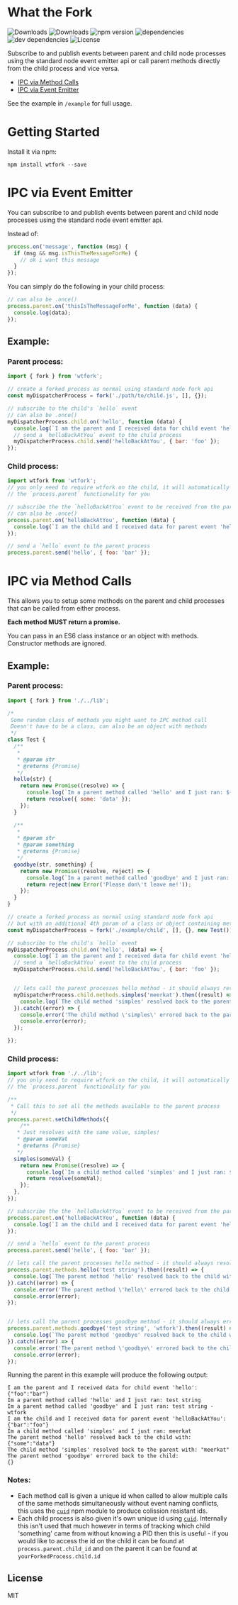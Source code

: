 # What the Fork

![Downloads](https://img.shields.io/npm/dm/wtfork.svg)
![Downloads](https://img.shields.io/npm/dt/wtfork.svg)
![npm version](https://img.shields.io/npm/v/wtfork.svg)
![dependencies](https://img.shields.io/david/salakar/wtfork.svg)
![dev dependencies](https://img.shields.io/david/dev/salakar/wtfork.svg)
![License](https://img.shields.io/npm/l/wtfork.svg)

Subscribe to and publish events between parent and child node processes using the
standard node event emitter api or call parent methods directly from the child process and vice versa.

- [IPC via Method Calls](#ipc-via-method-calls)
- [IPC via Event Emitter](#ipc-via-event-emitter)

See the example in `/example` for full usage.

# Getting Started

Install it via npm:

```shell
npm install wtfork --save
```

# IPC via Event Emitter

You can subscribe to and publish events between parent and child node processes using the
standard node event emitter api.

Instead of:
```javascript
process.on('message', function (msg) {
  if (msg && msg.isThisTheMessageForMe) {
    // ok i want this message
  }
});
```

You can simply do the following in your child process:

```javascript
// can also be .once()
process.parent.on('thisIsTheMessageForMe', function (data) {
  console.log(data);
});
```

## Example:

### Parent process:
```javascript
import { fork } from 'wtfork';

// create a forked process as normal using standard node fork api
const myDispatcherProcess = fork('./path/to/child.js', [], {});

// subscribe to the child's `hello` event
// can also be .once()
myDispatcherProcess.child.on('hello', function (data) {
  console.log(`I am the parent and I received data for child event 'hello': ${JSON.stringify(data)}`);
  // send a `helloBackAtYou` event to the child process
  myDispatcherProcess.child.send('helloBackAtYou', { bar: 'foo' });
});

```

### Child process:
```javascript
import wtfork from 'wtfork';
// you only need to require wtfork on the child, it will automatically setup
// the `process.parent` functionality for you

// subscribe the the `helloBackAtYou` event to be received from the parent
// can also be .once()
process.parent.on('helloBackAtYou', function (data) {
  console.log(`I am the child and I received data for parent event 'helloBackAtYou': ${JSON.stringify(data)}`);
});

// send a `hello` event to the parent process
process.parent.send('hello', { foo: 'bar' });

```


# IPC via Method Calls
This allows you to setup some methods on the parent and child processes that can be called from either
process.

**Each method MUST return a promise.**

You can pass in an ES6 class instance or an object with methods. Constructor methods are ignored.

## Example:

### Parent process:
```javascript
import { fork } from './../lib';

/*
 Some random class of methods you might want to IPC method call
 Doesn't have to be a class, can also be an object with methods
 */
class Test {
  /**
   *
   * @param str
   * @returns {Promise}
   */
  hello(str) {
    return new Promise((resolve) => {
      console.log(`Im a parent method called 'hello' and I just ran: ${str}`);
      return resolve({ some: 'data' });
    });
  }

  /**
   *
   * @param str
   * @param something
   * @returns {Promise}
   */
  goodbye(str, something) {
    return new Promise((resolve, reject) => {
      console.log(`Im a parent method called 'goodbye' and I just ran: ${str} - ${something}`);
      return reject(new Error('Please don\'t leave me!'));
    });
  }
}

// create a forked process as normal using standard node fork api
// but with an additional 4th param of a class or object containing methods
const myDispatcherProcess = fork('./example/child', [], {}, new Test());

// subscribe to the child's `hello` event
myDispatcherProcess.child.on('hello', (data) => {
  console.log(`I am the parent and I received data for child event 'hello': ${JSON.stringify(data)}`);
  // send a `helloBackAtYou` event to the child process
  myDispatcherProcess.child.send('helloBackAtYou', { bar: 'foo' });


  // lets call the parent processes hello method - it should always resolve with no error
  myDispatcherProcess.child.methods.simples('meerkat').then((result) => {
    console.log(`The child method 'simples' resolved back to the parent with: ${JSON.stringify(result)}`);
  }).catch((error) => {
    console.error('The child method \'simples\' errored back to the parent.');
    console.error(error);
  });

});
```

### Child process:
```javascript
import wtfork from './../lib';
// you only need to require wtfork on the child, it will automatically setup
// the `process.parent` functionality for you

/**
 * Call this to set all the methods available to the parent process
 */
process.parent.setChildMethods({
	/**
   * Just resolves with the same value, simples!
   * @param someVal
   * @returns {Promise}
   */
  simples(someVal) {
    return new Promise((resolve) => {
      console.log(`Im a child method called 'simples' and I just ran: ${someVal}`);
      return resolve(someVal);
    });
  },
});

// subscribe the the `helloBackAtYou` event to be received from the parent
process.parent.on('helloBackAtYou', function (data) {
  console.log(`I am the child and I received data for parent event 'helloBackAtYou': ${JSON.stringify(data)}`);
});

// send a `hello` event to the parent process
process.parent.send('hello', { foo: 'bar' });

// lets call the parent processes hello method - it should always resolve with no error
process.parent.methods.hello('test string').then((result) => {
  console.log(`The parent method 'hello' resolved back to the child with: ${JSON.stringify(result)}`);
}).catch((error) => {
  console.error('The parent method \'hello\' errored back to the child.');
  console.error(error);
});


// lets call the parent processes goodbye method - it should always error
process.parent.methods.goodbye('test string', 'wtfork').then((result) => {
  console.log(`The parent method 'goodbye' resolved back to the child with: ${result}`);
}).catch((error) => {
  console.error('The parent method \'goodbye\' errored back to the child:');
  console.error(error);
});
```

Running the parent in this example will produce the following output:
```text
I am the parent and I received data for child event 'hello': {"foo":"bar"}
Im a parent method called 'hello' and I just ran: test string
Im a parent method called 'goodbye' and I just ran: test string - wtfork
I am the child and I received data for parent event 'helloBackAtYou': {"bar":"foo"}
Im a child method called 'simples' and I just ran: meerkat
The parent method 'hello' resolved back to the child with: {"some":"data"}
The child method 'simples' resolved back to the parent with: "meerkat"
The parent method 'goodbye' errored back to the child:
{}
```

### Notes:
- Each method call is given a unique id when called to allow multiple calls of the same methods simultaneously without event naming conflicts, this uses the [`cuid`](https://www.npmjs.com/package/cuid) npm module to produce colission resistant ids.
- Each child process is also given it's own unique id using [`cuid`](https://www.npmjs.com/package/cuid). Internally this isn't used that much however in terms of tracking which child 'something' came from without knowing a PID then this is useful - if you would like to access the id on the child it can be found at `process.parent.child_id` and on the parent it can be found at `yourForkedProcess.child.id`

## License

MIT
